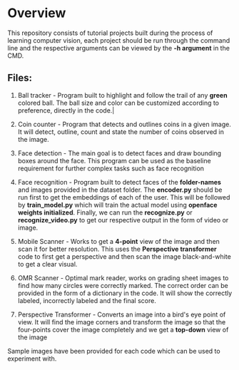 # **Overview**

This repository consists of tutorial projects built during the process of learning computer vision, each project should be run through the command line and the respective arguments can be viewed by the **-h argument** in the CMD.

## Files:

1. Ball tracker - Program built to highlight and follow the trail of any **green** colored ball. The ball size and color can be customized according to preference, directly in the code.|
   
2. Coin counter - Program that detects and outlines coins in a given image. It will detect, outline, count and state the number of coins observed in the image.
   
3. Face detection - The main goal is to detect faces and draw bounding boxes around the face. This program can be used as the baseline requirement for further complex tasks such as face recognition
   
4. Face recognition - Program built to detect faces of the **folder-names** and images provided in the dataset folder. The **encoder.py** should be run first to get the embeddings of each of the user. This will be followed by **train_model.py** which will train the actual model using **openface weights initialized**. Finally, we can run the **recognize.py** or **recognize_video.py** to get our respective output in the form of video or image.
   
5. Mobile Scanner - Works to get a **4-point** view of the image and then scan it for better resolution. This uses the **Perspective transformer** code to first get a perspective and then scan the image black-and-white to get a clear visual.
   
6. OMR Scanner - Optimal mark reader, works on grading sheet images to find how many circles were correctly marked. The correct order can be provided in the form of a dictionary in the code. It will show the correctly labeled, incorrectly labeled and the final score.
   
7. Perspective Transformer - Converts an image into a bird's eye point of view. It will find the image corners and transform the image so that the four-points cover the image completely and we get a **top-down** view of the image

Sample images have been provided for each code which can be used to experiment with.